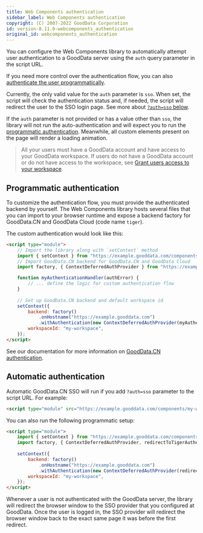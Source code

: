 ```yaml
---
title: Web Components authentication
sidebar_label: Web Components authentication
copyright: (C) 2007-2022 GoodData Corporation
id: version-8.11.0-webcomponents_authentication
original_id: webcomponents_authentication
---
```


You can configure the Web Components library to automatically attempt user authentication to a GoodData server using the
`auth` query parameter in the script URL. 

If you need more control over the authentication flow, you can also [authenticate the user programmatically](#programmatic-authentication).

Currently, the only valid value for the `auth` parameter is `sso`. When set, the script will check the authentication
status and, if needed, the script will redirect the user to the SSO login page. See more about [`?auth=sso` below](#automatic-authentication).

If the `auth` parameter is not provided or has a value other than `sso`, the library will not
run the auto-authentication and will expect you to run the [programmatic authentication](#programmatic-authentication).
Meanwhile, all custom elements present on the page will render a loading animation.

> All your users must have a GoodData account and have access to your GoodData workspace. If users do not have a GoodData account or do not have access to the workspace, see [Grant users access to your workspace][1].

## Programmatic authentication

To customize the authentication flow, you must provide the authenticated backend by yourself.
The Web Components library hosts several files that you can import to your browser runtime and expose
a backend factory for GoodData.CN and GoodData Cloud (code name `tiger`).

The custom authentication would look like this:

```html
<script type="module">
    // Import the library along with `setContext` method
    import { setContext } from "https://example.gooddata.com/components/my-workspace.js";
    // Import GoodData.CN backend for GoodData.CN and GoodData Cloud
    import factory, { ContextDeferredAuthProvider } from "https://example.gooddata.com/components/tigerBackend.js";

    function myAuthenticationHandler(authError) {
        // ... define the logic for custom authentication flow
    }
    
    // Set up GoodData.CN backend and default workspace id
    setContext({
        backend: factory()
            .onHostname("https://example.gooddata.com")
            .withAuthentication(new ContextDeferredAuthProvider(myAuthenticationHandler)),
        workspaceId: "my-workspace",
    });
</script>
```

See our documentation for more information on [GoodData.CN authentication][2].

## Automatic authentication

Automatic GoodData.CN SSO will run if you add `?auth=sso` parameter to the script URL. For example:

```html
<script type="module" src="https://example.gooddata.com/components/my-workspace.js?auth=sso"></script>
```

You can also run the following programmatic setup:

```html
<script type="module">
    import { setContext } from "https://example.gooddata.com/components/my-workspace.js";
    import factory, { ContextDeferredAuthProvider, redirectToTigerAuthentication } from "https://example.gooddata.com/components/tigerBackend.js";
    
    setContext({
        backend: factory()
            .onHostname("https://example.gooddata.com")
            .withAuthentication(new ContextDeferredAuthProvider(redirectToTigerAuthentication)),
        workspaceId: "my-workspace",
    });
</script>
```

Whenever a user is not authenticated with the GoodData server, the library will redirect the browser window to the
SSO provider that you configured at GoodData. Once the user is logged in, the SSO provider will redirect the browser window
back to the exact same page it was before the first redirect.

[1]:30_tips__sso.md#grant-users-access-to-your-workspace
[2]:06_cloudnative__authentication.md
